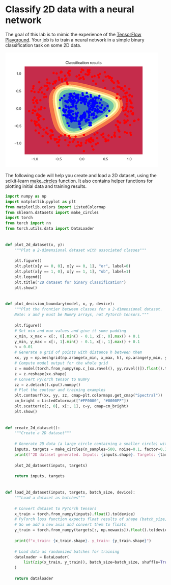 # Classify 2D data with a neural network

The goal of this lab is to mimic the experience of the [TensorFlow Playground](https://playground.tensorflow.org/#activation=tanh&batchSize=10&dataset=circle&regDataset=reg-plane&learningRate=0.03&regularizationRate=0&noise=0&networkShape=2,2&seed=0.17539&showTestData=false&discretize=false&percTrainData=50&x=true&y=true&xTimesY=false&xSquared=false&ySquared=false&cosX=false&sinX=false&cosY=false&sinY=false&collectStats=false&problem=classification&initZero=false&hideText=false). Your job is to train a neural network in a simple binary classification task on some 2D data.

![Example of classification results](images/classification_results.png)

The following code will help you create and load a 2D dataset, using the scikit-learn [make_circles](https://scikit-learn.org/stable/modules/generated/sklearn.datasets.make_circles.html) function. It also contains helper functions for plotting initial data and training results.

```py
import numpy as np
import matplotlib.pyplot as plt
from matplotlib.colors import ListedColormap
from sklearn.datasets import make_circles
import torch
from torch import nn
from torch.utils.data import DataLoader


def plot_2d_dataset(x, y):
    """Plot a 2-dimensional dataset with associated classes"""

    plt.figure()
    plt.plot(x[y == 0, 0], x[y == 0, 1], "or", label=0)
    plt.plot(x[y == 1, 0], x[y == 1, 1], "ob", label=1)
    plt.legend()
    plt.title("2D dataset for binary classification")
    plt.show()


def plot_decision_boundary(model, x, y, device):
    """Plot the frontier between classes for a 2-dimensional dataset.
    Note: x and y must be NumPy arrays, not PyTorch tensors."""

    plt.figure()
    # Set min and max values and give it some padding
    x_min, x_max = x[:, 0].min() - 0.1, x[:, 0].max() + 0.1
    y_min, y_max = x[:, 1].min() - 0.1, x[:, 1].max() + 0.1
    h = 0.01
    # Generate a grid of points with distance h between them
    xx, yy = np.meshgrid(np.arange(x_min, x_max, h), np.arange(y_min, y_max, h))
    # Compute model output for the whole grid
    z = model(torch.from_numpy(np.c_[xx.ravel(), yy.ravel()]).float().to(device))
    z = z.reshape(xx.shape)
    # Convert PyTorch tensor to NumPy
    zz = z.detach().cpu().numpy()
    # Plot the contour and training examples
    plt.contourf(xx, yy, zz, cmap=plt.colormaps.get_cmap("Spectral"))
    cm_bright = ListedColormap(["#FF0000", "#0000FF"])
    plt.scatter(x[:, 0], x[:, 1], c=y, cmap=cm_bright)
    plt.show()


def create_2d_dataset():
    """Create a 2D dataset"""

    # Generate 2D data (a large circle containing a smaller circle) with 2 classes
    inputs, targets = make_circles(n_samples=500, noise=0.1, factor=0.3)
    print(f"2D dataset generated. Inputs: {inputs.shape}. Targets: {targets.shape}")

    plot_2d_dataset(inputs, targets)

    return inputs, targets


def load_2d_dataset(inputs, targets, batch_size, device):
    """Load a dataset as batches"""

    # Convert dataset to PyTorch tensors
    x_train = torch.from_numpy(inputs).float().to(device)
    # PyTorch loss function expects float results of shape (batch_size, 1) instead of (batch_size,)
    # So we add a new axis and convert them to floats
    y_train = torch.from_numpy(targets[:, np.newaxis]).float().to(device)

    print(f"x_train: {x_train.shape}. y_train: {y_train.shape}")

    # Load data as randomized batches for training
    dataloader = DataLoader(
        list(zip(x_train, y_train)), batch_size=batch_size, shuffle=True
    )

    return dataloader
```
